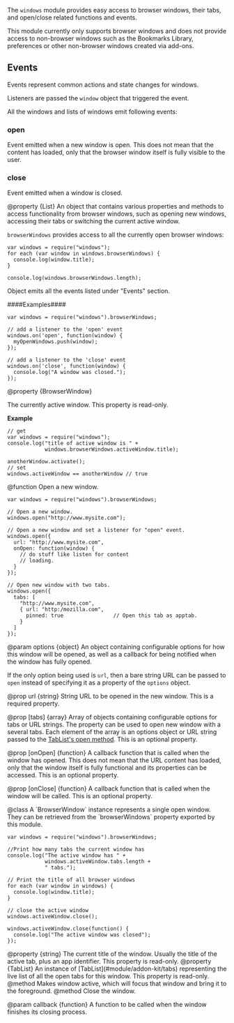 <!-- contributed by Felipe Gomes [felipc@gmail.com]  -->


The `windows` module provides easy access to browser windows, their
tabs, and open/close related functions and events.

This module currently only supports browser windows and does not provide
access to non-browser windows such as the Bookmarks Library, preferences
or other non-browser windows created via add-ons.

Events
------

Events represent common actions and state changes for windows.

Listeners are passed the `window` object that triggered the event.

All the windows and lists of windows emit following events:

### open ###
Event emitted when a new window is open.
This does not mean that the content has loaded, only that the browser window
itself is fully visible to the user.

### close ###
Event emitted when a window is closed.

<api name="browserWindows">
@property {List}
An object that contains various properties and methods to access
functionality from browser windows, such as opening new windows, accessing
their tabs or switching the current active window.

`browserWindows` provides access to all the currently open browser windows:

    var windows = require("windows");
    for each (var window in windows.browserWindows) {
      console.log(window.title);
    }

    console.log(windows.browserWindows.length);

Object emits all the events listed under "Events" section.

####Examples####

    var windows = require("windows").browserWindows;

    // add a listener to the 'open' event
    windows.on('open', function(window) {
      myOpenWindows.push(window);
    });

    // add a listener to the 'close' event
    windows.on('close', function(window) {
      console.log("A window was closed.");
    });

<api name="activeWindow">
@property {BrowserWindow}

The currently active window. This property is read-only.

**Example**

    // get
    var windows = require("windows");
    console.log("title of active window is " +
                windows.browserWindows.activeWindow.title);

    anotherWindow.activate();
    // set
    windows.activeWindow == anotherWindow // true
</api>

</api>

<api name="open">
@function
Open a new window.

    var windows = require("windows").browserWindows;

    // Open a new window.
    windows.open("http://www.mysite.com");

    // Open a new window and set a listener for "open" event.
    windows.open({
      url: "http://www.mysite.com",
      onOpen: function(window) {
        // do stuff like listen for content
        // loading.
      }
    });

    // Open new window with two tabs.
    windows.open({
      tabs: [
        "http://www.mysite.com",
        { url: "http:/mozilla.com",
          pinned: true                // Open this tab as apptab.
        }
      ]
    });

@param options {object}
An object containing configurable options for how this window will be opened,
as well as a callback for being notified when the window has fully opened.

If the only option being used is `url`, then a bare string URL can be passed to
`open` instead of specifying it as a property of the `options` object.

@prop url {string}
String URL to be opened in the new window.
This is a required property.

@prop [tabs] {array}
Array of objects containing configurable options for tabs or URL strings.
The property can be used to open new window with a several tabs. Each element
of the array is an options object or URL string passed to the
[TabList's open method](#module/addon-kit/tabs).
This is an optional property.

@prop [onOpen] {function}
A callback function that is called when the window has opened. This does not
mean that the URL content has loaded, only that the window itself is fully
functional and its properties can be accessed. This is an optional property.

@prop [onClose] {function}
A callback function that is called when the window will be called.
This is an optional property.
</api>

</api>

<api name="BrowserWindow">
@class
A `BrowserWindow` instance represents a single open window. They can be
retrieved from the `browserWindows` property exported by this module.

    var windows = require("windows").browserWindows;

    //Print how many tabs the current window has
    console.log("The active window has " +
                windows.activeWindow.tabs.length +
                " tabs.");

    // Print the title of all browser windows
    for each (var window in windows) {
      console.log(window.title);
    }

    // close the active window
    windows.activeWindow.close();

    windows.activeWindow.close(function() {
      console.log("The active window was closed");
    });

<api name="title">
@property {string}
The current title of the window. Usually the title of the active tab,
plus an app identifier.
This property is read-only.
</api>

<api name="tabs">
@property {TabList}
An instance of [TabList](#module/addon-kit/tabs) representing the live list of
all the open tabs for this window.
This property is read-only.
</api>

<api name="activate">
@method
Makes window active, which will focus that window and bring it to the
foreground.
</api>

<api name="close">
@method
Close the window.

@param callback {function}
A function to be called when the window finishes its closing process.
</api>

</api>

